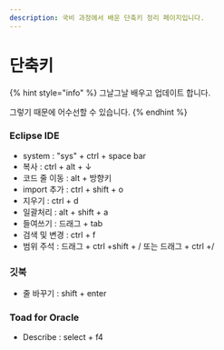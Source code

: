 ```yaml
---
description: 국비 과정에서 배운 단축키 정리 페이지입니다.
---
```


# 단축키

{% hint style="info" %}
그날그날 배우고 업데이트 합니다.

그렇기 때문에 어수선할 수 있습니다.
{% endhint %}

### Eclipse IDE

* system          : "sys" + ctrl + space bar
* 복사               : ctrl + alt + ↓
* 코드 줄 이동 : alt + 방향키
* import 추가  : ctrl + shift + o
* 지우기           : ctrl + d
* 일괄처리       : alt + shift + a
* 들여쓰기       : 드래그 + tab
* 검색 및 변경 : ctrl + f
* 범위 주석      : 드래그 + ctrl +shift + / 또는 드래그 + ctrl +/

### 깃북

* 줄 바꾸기 : shift + enter

### Toad for Oracle

* Describe : select + f4

